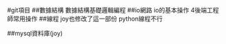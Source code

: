 #git項目
##數據結構
    數據結構基礎邏輯編程
##io網路
    io的基本操作 4後端工程師常用操作
##線程
    joy也修改了這一部份 python線程不行

##mysql資料庫(joy)